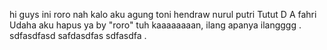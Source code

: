 hi guys ini roro
nah kalo aku agung
toni
hendraw
nurul
putri
Tutut D A
fahri
Udaha aku hapus ya by "roro"
tuh kaaaaaaaan, ilang
apanya ilangggg .
sdfasdfasd
safdasdfas
sdfasdfa
.
